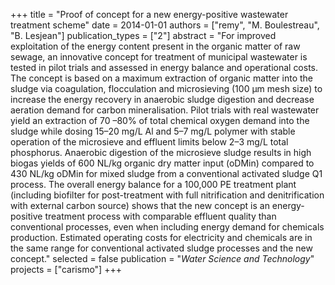 +++
title = "Proof of concept for a new energy-positive wastewater treatment scheme"
date = 2014-01-01
authors = ["remy", "M. Boulestreau", "B. Lesjean"]
publication_types = ["2"]
abstract = "For improved exploitation of the energy content present in the organic matter of raw sewage, an innovative concept for treatment of municipal wastewater is tested in pilot trials and assessed in energy balance and operational costs. The concept is based on a maximum extraction of organic matter into the sludge via coagulation, flocculation and microsieving (100  μm mesh size) to increase the energy recovery in anaerobic sludge digestion and decrease aeration demand for carbon mineralisation. Pilot trials with real wastewater yield an extraction of 70 –80% of total chemical oxygen demand into the sludge while dosing 15–20 mg/L Al and 5–7 mg/L polymer with stable operation of the microsieve and effluent limits below 2–3 mg/L total phosphorus. Anaerobic digestion of the microsieve sludge results in high biogas yields of 600 NL/kg organic dry matter input (oDMin) compared to 430 NL/kg oDMin for mixed sludge from a conventional activated sludge Q1 process. The overall energy balance for a 100,000 PE treatment plant (including biofilter for post-treatment with full nitrification and denitrification with external carbon source) shows that the new concept is an energy-positive treatment process with comparable effluent quality than conventional processes, even when including energy demand for chemicals production. Estimated operating costs for electricity and chemicals are in the same range for conventional activated sludge processes and the new concept."
selected = false
publication = "*Water Science and Technology*"
projects = ["carismo"]
+++

